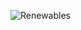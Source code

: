 ![Renewables](https://github.com/Scillman/mc-scillman-renewables/actions/workflows/build.yml/badge.svg?branch=1.21.3&event=push)
